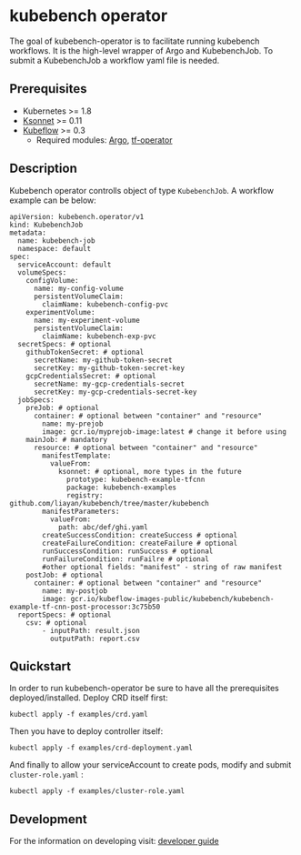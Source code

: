 # kubebench operator

The goal of kubebench-operator is to facilitate running kubebench workflows. It is the high-level wrapper of Argo and KubebenchJob. To submit a KubebenchJob a workflow yaml file is needed.

## Prerequisites

  - Kubernetes >= 1.8
  - [Ksonnet](ksonnet.io) >= 0.11
  - [Kubeflow](https://github.com/kubeflow/kubeflow/) >= 0.3
    - Required modules: [Argo](https://github.com/argoproj/argo), [tf-operator](https://github.com/kubeflow/tf-operator)

## Description

Kubebench operator controlls object of type ```KubebenchJob```. A workflow example can be below:

```
apiVersion: kubebench.operator/v1
kind: KubebenchJob
metadata:
  name: kubebench-job
  namespace: default
spec:
  serviceAccount: default
  volumeSpecs:
    configVolume:
      name: my-config-volume
      persistentVolumeClaim:
        claimName: kubebench-config-pvc
    experimentVolume:
      name: my-experiment-volume
      persistentVolumeClaim:
        claimName: kubebench-exp-pvc
  secretSpecs: # optional
    githubTokenSecret: # optional
      secretName: my-github-token-secret
      secretKey: my-github-token-secret-key
    gcpCredentialsSecret: # optional
      secretName: my-gcp-credentials-secret
      secretKey: my-gcp-credentials-secret-key
  jobSpecs:
    preJob: # optional
      container: # optional between "container" and "resource"
        name: my-prejob
        image: gcr.io/myprejob-image:latest # change it before using
    mainJob: # mandatory
      resource: # optional between "container" and "resource"
        manifestTemplate:
          valueFrom:
            ksonnet: # optional, more types in the future
              prototype: kubebench-example-tfcnn
              package: kubebench-examples
              registry: github.com/liayan/kubebench/tree/master/kubebench
        manifestParameters:
          valueFrom:
            path: abc/def/ghi.yaml
        createSuccessCondition: createSuccess # optional
        createFailureCondition: createFailure # optional
        runSuccessCondition: runSuccess # optional
        runFailureCondition: runFailre # optional
        #other optional fields: "manifest" - string of raw manifest
    postJob: # optional
      container: # optional between "container" and "resource"
        name: my-postjob
        image: gcr.io/kubeflow-images-public/kubebench/kubebench-example-tf-cnn-post-processor:3c75b50
  reportSpecs: # optional
    csv: # optional
        - inputPath: result.json
          outputPath: report.csv
```

## Quickstart

In order to run kubebench-operator be sure to have all the prerequisites deployed/installed. 
Deploy CRD itself first:

```
kubectl apply -f examples/crd.yaml
```

Then you have to deploy controller itself:

```
kubectl apply -f examples/crd-deployment.yaml
```

And finally to allow your serviceAccount to create pods, modify and submit ```cluster-role.yaml``` :

```
kubectl apply -f examples/cluster-role.yaml
```

## Development

For the information on developing visit: [developer guide](https://github.com/liayan/kubebench/controller/kubebench-operator/DEVELOPER.md)
